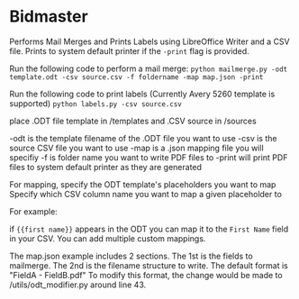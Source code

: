 # Bidmaster
Performs Mail Merges and Prints Labels using LibreOffice Writer and a CSV file.
Prints to system default printer if the `-print` flag is provided.

Run the following code to perform a mail merge:
`python mailmerge.py -odt template.odt -csv source.csv -f foldername -map map.json -print`

Run the following code to print labels (Currently Avery 5260 template is supported)
`python labels.py -csv source.csv`

place .ODT file template in /templates and .CSV source in /sources

-odt is the template filename of the .ODT file you want to use
-csv is the source CSV file you want to use
-map is a .json mapping file you will specifiy
-f is folder name you want to write PDF files to
-print will print PDF files to system default printer as they are generated

For mapping, specify the ODT template's placeholders you want to map
Specify which CSV column name you want to map a given placeholder to

For example:

if `{{first name}}` appears in the ODT you can map it to the `First Name` field in your CSV.
You can add multiple custom mappings.

The map.json example includes 2 sections. The 1st is the fields to mailmerge.
The 2nd is the filename structure to write.
The default format is "FieldA - FieldB.pdf"
    To modify this format, the change would be made to /utils/odt_modifier.py around line 43.